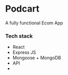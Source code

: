 # Podcart

A fully functional Ecom App

### Tech stack

- React
- Express JS
- Mongoose + MongoDB
- API
- 
